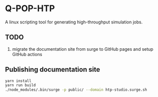 # Q-POP-HTP

A linux scripting tool for generating high-throughput simulation jobs.

## TODO
1. migrate the documentation site from surge to GitHub pages and setup GitHub actions

## Publishing documentation site
```sh
yarn install
yarn run build
./node_modules/.bin/surge -p public/ --domain htp-studio.surge.sh
```
